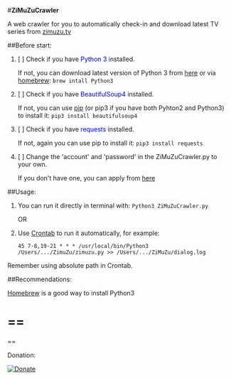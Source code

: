 #**ZiMuZuCrawler**

A web crawler for you to automatically check-in and download latest TV series from [zimuzu.tv](http://www.zimuzu.tv/)


##Before start:


1. [ ] Check if you have <font color = blue>Python 3</font> installed. 
    
    If not, you can download latest version of Python 3 from [here](https://www.python.org/downloads/) 
    or via [homebrew](http://brew.sh/): `brew intall Python3`


2. [ ] Check if you have <font color = blue>BeautifulSoup4</font> installed. 
    
    If not, you can use [pip](https://pip.pypa.io/en/latest/reference/pip_install/) (or pip3 if you have both Pyhton2 and Python3) to install it:
    `pip3 install beautifulsoup4`

3. [ ] Check if you have <font color = blue> requests </font> installed. 
    
    If not, again you can use pip to install it:
    `pip3 install requests`

4. [ ] Change the 'account' and 'password' in the ZiMuZuCrawler.py to your own.

    If you don't have one, you can apply from [here](http://www.zimuzu.tv/user/reg)


##Usage:

1. You can run it directly in terminal with: 
    `Python3 ZiMuZuCrawler.py`
    
    OR
    
2. Use [Crontab](http://www.adminschoice.com/crontab-quick-reference) to run it automatically, for example:

	  `45 7-8,19-21 * * * /usr/local/bin/Python3 /Users/.../ZimuZu/zimuzu.py >> /Users/.../ZiMuZu/dialog.log`
	
Remember using absolute path in Crontab.

##Recommendations:

[Homebrew](http://brew.sh/) is a good way to install Python3

==
==
==

Donation:

[![Donate](https://img.shields.io/badge/Donate-PayPal-green.svg)](https://www.paypal.me/DonggeLiu)




